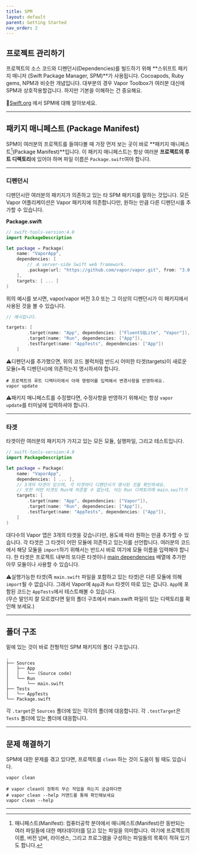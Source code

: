 ```yaml
---
title: SPM
layout: default
parent: Getting Started
nav_order: 2
---
```


## 프로젝트 관리하기
  
프로젝트의 소스 코드와 디펜던시(Dependencies)를 빌드하기 위해 **스위프트 패키지 매니저 (Swift Package Manager, SPM)**가 사용됩니다. Cocoapods, Ruby gems, NPM과 비슷한 개념입니다. 대부분의 경우 Vapor Toolbox가 여러분 대신에 SPM과 상호작용할겁니다. 하지만 기본을 이해하는 건 중요해요.  

📖[Swift.org][SPMLink] 에서 SPM에 대해 알아보세요.  

---
## 패키지 매니페스트 (Package Manifest)
SPM이 여러분의 프로젝트를 들여다볼 때 가장 먼저 보는 곳이 바로 **패키지 매니페스트[^package_manifest](Package Manifest)**입니다. 이 패키지 매니페스트는 항상 여러분 **프로젝트의 루트 디렉토리**에 있어야 하며 파일 이름은 ```Package.swift```여야 합니다.

---
### 디펜던시
디펜던시란 여러분의 패키지가 의존하고 있는 타 SPM 패키지를 말하는 것입니다. 모든 Vapor 어플리케이션은 Vapor 패키지에 의존합니다만, 원하는 만큼 다른 디펜던시를 추가할 수 있습니다.

**Package.swift**
```swift
// swift-tools-version:4.0
import PackageDescription

let package = Package(
	name: "VaporApp",
	dependencies: [
		// 💧A server-side Swift web framework.
		.package(url: "https://github.com/vapor/vapor.git", from: "3.0.0"),
	],
	targets: [ ... ]
)
```
위의 예시를 보시면, vapor/vapor 버전 3.0 또는 그 이상의 디펜던시가 이 패키지에서 사용된 것을 볼 수 있습니다.  

```swift
// 예시입니다.

targets: [
        .target(name: "App", dependencies: ["FluentSQLite", "Vapor"]),
        .target(name: "Run", dependencies: ["App"]),
        .testTarget(name: "AppTests", dependencies: ["App"])
    ]
```
⚠️디펜던시를 추가했으면, 위의 코드 블럭처럼 반드시 어떠한 타겟(targets)이 새로운 모듈(=즉 디펜던시)에 의존하는지 명시하셔야 합니다.

```
# 프로젝트의 루트 디렉터리에서 아래 명령어를 입력해서 변경사항을 반영하세요.
vapor update
```
⚠️패키지 매니페스트를 수정했다면, 수정사항을 반영하기 위해서는 항상 ```vapor update```를 터미널에 입력하셔야 합니다.

---
### 타겟
타겟이란 여러분의 패키지가 가지고 있는 모든 모듈, 실행파일, 그리고 테스트입니다.  
```swift
// swift-tools-version:4.0
import PackageDescription

let package = Package(
	name: "VaporApp",
	dependencies: [ ... ],
	// 3개의 타겟이 있으며, 각 타겟마다 디펜던시가 명시된 것을 확인하세요.
	// 또한 어떤 타겟도 Run에 의존할 수 없는데, 이는 Run 디렉토리에 main.swift가 있기 때문입니다.
	targets: [
		.target(name: "App", dependencies: ["Vapor"]),
		.target(name: "Run", dependencies: ["App"]),
		.testTarget(name: "AppTests", dependencies: ["App"]),
	]
)
```
대다수의 Vapor 앱은 3개의 타겟을 갖습니다만, 용도에 따라 원하는 만큼 추가할 수 있습니다. 각 타겟은 그 타겟이 어떤 모듈에 의존하고 있는지를 선언합니다. 여러분의 코드에서 해당 모듈을 ```import```하기 위해서는 반드시 바로 여기에 모듈 이름을 입력해야 합니다. 한 타겟은 프로젝트 내부의 또다른 타겟이나 [main dependencies] 배열에 추가한 아무 모듈이나 사용할 수 있습니다.  

⚠️실행가능한 타겟(즉 ```main.swift``` 파일을 포함하고 있는 타겟)은 다른 모듈에 의해 ```import```될 수 없습니다. 그래서 Vapor에 ```App```과 ```Run``` 타겟이 따로 있는 겁니다. ```App```에 포함된 코드는 ```AppTests```에서 테스트해볼 수 있습니다.  
(무슨 말인지 잘 모르겠다면 밑의 폴더 구조에서 main.swift 파일이 있는 디렉토리를 확인해 보세요.)

---
## 폴더 구조
밑에 있는 것이 바로 전형적인 SPM 패키지의 폴더 구조입니다.
```
.
├── Sources
│   ├── App
│   │   └── (Source code)
│   └── Run
│       └── main.swift
├── Tests
│   └── AppTests
└── Package.swift
```
각 ```.target```은 ```Sources``` 폴더에 있는 각각의 폴더에 대응합니다. 각 ```.testTarget```은 ```Tests``` 폴더에 있는 폴더에 대응합니다.

---
## 문제 해결하기
SPM에 대한 문제를 겪고 있다면, 프로젝트를 ```clean``` 하는 것이 도움이 될 때도 있습니다.
```
vapor clean

# vapor clean이 정확히 무슨 작업을 하는지 궁금하다면
# vapor clean --help 커맨드를 통해 확인해보세요
vapor clean --help
```

---
[SPMLink]: <https://swift.org/package-manager>
[main dependencies]: <#디펜던시>

[^package_manifest]: 매니페스트(Manifest): 컴퓨터공학 분야에서 매니페스트(Manifest)란 동반되는 여러 파일들에 대한 메타데이터를 담고 있는 파일을 의미합니다. 여기에 프로젝트의 이름, 버전 넘버, 라이센스, 그리고 프로그램을 구성하는 파일들의 목록이 적혀 있기도 합니다.